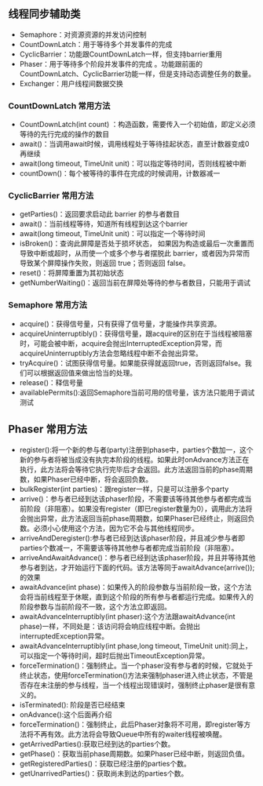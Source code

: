 ## 线程同步辅助类
- Semaphore：对资源资源的并发访问控制
- CountDownLatch：用于等待多个并发事件的完成
- CyclicBarrier：功能跟CountDownLatch一样，但支持barrier重用
- Phaser：用于等待多个阶段并发事件的完成 。功能跟前面的CountDownLatch、CyclicBarrier功能一样，但是支持动态调整任务的数量。
- Exchanger：用户线程间数据交换

### CountDownLatch 常用方法
- CountDownLatch(int count) ：构造函数，需要传入一个初始值，即定义必须等待的先行完成的操作的数目
- await()：当调用await时候，调用线程处于等待挂起状态，直至计数器变成0再继续
- await(long timeout, TimeUnit unit)：可以指定等待时间，否则线程被中断
- countDown()：每个被等待的事件在完成的时候调用，计数器减一

### CyclicBarrier 常用方法

- getParties()：返回要求启动此 barrier 的参与者数目
- await()：当前线程等待，知道所有线程到达这个barrier
- await(long timeout, TimeUnit unit)：可以指定一个等待时间
- isBroken()：查询此屏障是否处于损坏状态， 如果因为构造或最后一次重置而导致中断或超时，从而使一个或多个参与者摆脱此 barrier，或者因为异常而导致某个屏障操作失败，则返回 true；否则返回 false。 
- reset()：将屏障重置为其初始状态
- getNumberWaiting()：返回当前在屏障处等待的参与者数目，只能用于调试

### Semaphore 常用方法
- acquire()：获得信号量，只有获得了信号量，才能操作共享资源。
- acquireUninterruptibly()：获得信号量，跟acquire的区别在于当线程被阻塞时，可能会被中断，acquire会抛出InterruptedException异常，而acquireUninterruptibly方法会忽略线程中断不会抛出异常。
- tryAcquire()：试图获得信号量。如果能获得就返回true，否则返回false。我们可以根据返回值来做出恰当的处理。
- release()：释信号量
- availablePermits():返回Semaphore当前可用的信号量，该方法只能用于调试测试

## Phaser 常用方法

- register():将一个新的参与者(party)注册到phase中，parties个数加一，这个新的参与者将被当成没有执完本阶段的线程。如果此时onAdvance方法正在执行，此方法将会等待它执行完毕后才会返回。此方法返回当前的phase周期数，如果Phaser已经中断，将会返回负数。
- bulkRegister(int parties)：跟register一样，只是可以注册多个party
- arrive()：参与者已经到达该phaser阶段，不需要该等待其他参与者都完成当前阶段（非阻塞）。如果没有register（即已register数量为0），调用此方法将会抛出异常，此方法返回当前phase周期数，如果Phaser已经终止，则返回负数。必须小心使用这个方法，因为它不会与其他线程同步。
- arriveAndDeregister():参与者已经到达该phaser阶段，并且减少参与者即parties个数减一，不需要该等待其他参与者都完成当前阶段（非阻塞）。
- arriveAndAwaitAdvance()：参与者已经到达该phaser阶段，并且并等待其他参与者到达，才开始运行下面的代码。该方法等同于awaitAdvance(arrive());的效果
- awaitAdvance(int phase)：如果传入的阶段参数与当前阶段一致，这个方法会将当前线程至于休眠，直到这个阶段的所有参与者都运行完成。如果传入的阶段参数与当前阶段不一致，这个方法立即返回。
- awaitAdvanceInterruptibly(int phaser):这个方法跟awaitAdvance(int phase)一样，不同处是：该访问将会响应线程中断。会抛出interruptedException异常。
- awaitAdvanceInterruptibly(int phase,long timeout, TimeUnit unit):同上，可以指定一个等待时间，超时后抛出TimeoutException异常。
- forceTermination()：强制终止。当一个phaser没有参与者的时候，它就处于终止状态，使用forceTermination()方法来强制phaser进入终止状态，不管是否存在未注册的参与线程，当一个线程出现错误时，强制终止phaser是很有意义的。
- isTerminated(): 阶段是否已经结束
- onAdvance():这个后面再介绍
- forceTermination()：强制终止，此后Phaser对象将不可用，即register等方法将不再有效。此方法将会导致Queue中所有的waiter线程被唤醒。
- getArrivedParties():获取已经到达的parties个数。
- getPhase()：获取当前phase周期数。如果Phaser已经中断，则返回负值。
- getRegisteredParties()：获取已经注册的parties个数。
- getUnarrivedParties()：获取尚未到达的parties个数。
